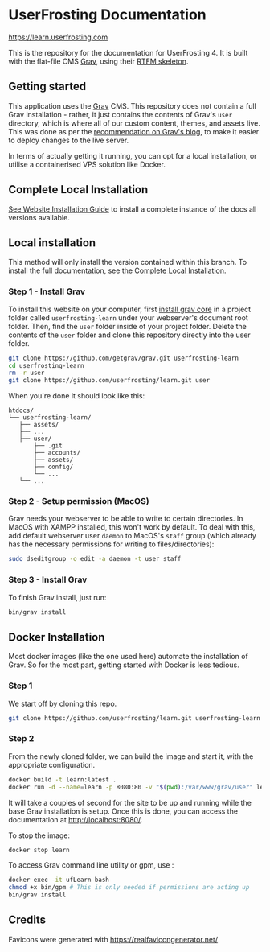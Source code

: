 # UserFrosting Documentation

https://learn.userfrosting.com

This is the repository for the documentation for UserFrosting 4.  It is built with the flat-file CMS [Grav](http://getgrav.org), using their [RTFM skeleton](https://github.com/getgrav/grav-skeleton-rtfm-site#rtfm-skeleton).

## Getting started

This application uses the [Grav](https://learn.getgrav.org/) CMS.  This repository does not contain a full Grav installation - rather, it just contains the contents of Grav's `user` directory, which is where all of our custom content, themes, and assets live.  This was done as per the [recommendation on Grav's blog](https://getgrav.org/blog/developing-with-github-part-2), to make it easier to deploy changes to the live server.

In terms of actually getting it running, you can opt for a local installation, or utilise a containerised VPS solution like Docker.

## Complete Local Installation

[See Website Installation Guide](https://github.com/userfrosting/learn/blob/website/README.md#getting-started) to install a complete instance of the docs all versions available.

## Local installation

This method will only install the version contained within this branch. To install the full documentation, see the [Complete Local Installation](#complete-local-installation).

### Step 1 - Install Grav

To install this website on your computer, first [install grav core](https://getgrav.org/downloads) in a project folder called `userfrosting-learn` under your webserver's document root folder. Then, find the `user` folder inside of your project folder.  Delete the contents of the `user` folder and clone this repository directly into the user folder.

```bash
git clone https://github.com/getgrav/grav.git userfrosting-learn
cd userfrosting-learn
rm -r user
git clone https://github.com/userfrosting/learn.git user
```

When you're done it should look like this:

```
htdocs/
└── userfrosting-learn/
   ├── assets/
   ├── ...
   ├── user/
       ├── .git
       ├── accounts/
       ├── assets/
       ├── config/
       └── ...
   └── ...
```

### Step 2 - Setup permission (MacOS)

Grav needs your webserver to be able to write to certain directories.  In MacOS with XAMPP installed, this won't work by default.  To deal with this, add default webserver user `daemon` to MacOS's `staff` group (which already has the necessary permissions for writing to files/directories):

```bash
sudo dseditgroup -o edit -a daemon -t user staff
```

### Step 3 - Install Grav

To finish Grav install, just run:

```bash
bin/grav install
```

## Docker Installation

Most docker images (like the one used here) automate the installation of Grav. So for the most part, getting started with Docker is less tedious.

### Step 1

We start off by cloning this repo.

```bash
git clone https://github.com/userfrosting/learn.git userfrosting-learn
```

### Step 2

From the newly cloned folder, we can build the image and start it, with the appropriate configuration.

```bash
docker build -t learn:latest .
docker run -d --name=learn -p 8080:80 -v "$(pwd):/var/www/grav/user" learn:latest
```

It will take a couples of second for the site to be up and running while the base Grav installation is setup. Once this is done, you can access the documentation at [http://localhost:8080/](http://localhost:8080/).

To stop the image:

```bash
docker stop learn
```

To access Grav command line utility or gpm, use :

```bash
docker exec -it ufLearn bash
chmod +x bin/gpm # This is only needed if permissions are acting up
bin/grav install
```

## Credits

Favicons were generated with https://realfavicongenerator.net/
